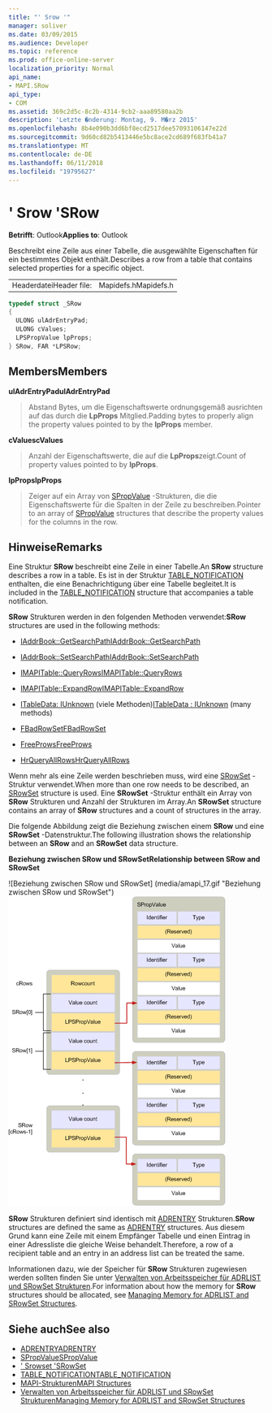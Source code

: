 ```yaml
---
title: "' Srow '"
manager: soliver
ms.date: 03/09/2015
ms.audience: Developer
ms.topic: reference
ms.prod: office-online-server
localization_priority: Normal
api_name:
- MAPI.SRow
api_type:
- COM
ms.assetid: 369c2d5c-8c2b-4314-9cb2-aaa89580aa2b
description: 'Letzte �nderung: Montag, 9. M�rz 2015'
ms.openlocfilehash: 8b4e090b3dd6bf8ecd2517dee57093106147e22d
ms.sourcegitcommit: 9d60cd82b5413446e5bc8ace2cd689f683fb41a7
ms.translationtype: MT
ms.contentlocale: de-DE
ms.lasthandoff: 06/11/2018
ms.locfileid: "19795627"
---
```

# <a name="srow"></a><span data-ttu-id="f77a6-103">' Srow '</span><span class="sxs-lookup"><span data-stu-id="f77a6-103">SRow</span></span>

<span data-ttu-id="f77a6-104">**Betrifft**: Outlook</span><span class="sxs-lookup"><span data-stu-id="f77a6-104">**Applies to**: Outlook</span></span> 
  
<span data-ttu-id="f77a6-105">Beschreibt eine Zeile aus einer Tabelle, die ausgewählte Eigenschaften für ein bestimmtes Objekt enthält.</span><span class="sxs-lookup"><span data-stu-id="f77a6-105">Describes a row from a table that contains selected properties for a specific object.</span></span> 
  
|||
|:-----|:-----|
|<span data-ttu-id="f77a6-106">Headerdatei</span><span class="sxs-lookup"><span data-stu-id="f77a6-106">Header file:</span></span>  <br/> |<span data-ttu-id="f77a6-107">Mapidefs.h</span><span class="sxs-lookup"><span data-stu-id="f77a6-107">Mapidefs.h</span></span>  <br/> |
   
```cpp
typedef struct _SRow
{
  ULONG ulAdrEntryPad;
  ULONG cValues;
  LPSPropValue lpProps;
} SRow, FAR *LPSRow;

```

## <a name="members"></a><span data-ttu-id="f77a6-108">Members</span><span class="sxs-lookup"><span data-stu-id="f77a6-108">Members</span></span>

<span data-ttu-id="f77a6-109">**ulAdrEntryPad**</span><span class="sxs-lookup"><span data-stu-id="f77a6-109">**ulAdrEntryPad**</span></span>
  
> <span data-ttu-id="f77a6-110">Abstand Bytes, um die Eigenschaftswerte ordnungsgemäß ausrichten auf das durch die **LpProps** Mitglied.</span><span class="sxs-lookup"><span data-stu-id="f77a6-110">Padding bytes to properly align the property values pointed to by the **lpProps** member.</span></span> 
    
<span data-ttu-id="f77a6-111">**cValues**</span><span class="sxs-lookup"><span data-stu-id="f77a6-111">**cValues**</span></span>
  
> <span data-ttu-id="f77a6-112">Anzahl der Eigenschaftswerte, die auf die **LpProps**zeigt.</span><span class="sxs-lookup"><span data-stu-id="f77a6-112">Count of property values pointed to by **lpProps**.</span></span> 
    
<span data-ttu-id="f77a6-113">**lpProps**</span><span class="sxs-lookup"><span data-stu-id="f77a6-113">**lpProps**</span></span>
  
> <span data-ttu-id="f77a6-114">Zeiger auf ein Array von [SPropValue](spropvalue.md) -Strukturen, die die Eigenschaftswerte für die Spalten in der Zeile zu beschreiben.</span><span class="sxs-lookup"><span data-stu-id="f77a6-114">Pointer to an array of [SPropValue](spropvalue.md) structures that describe the property values for the columns in the row.</span></span> 
    
## <a name="remarks"></a><span data-ttu-id="f77a6-115">Hinweise</span><span class="sxs-lookup"><span data-stu-id="f77a6-115">Remarks</span></span>

<span data-ttu-id="f77a6-116">Eine Struktur **SRow** beschreibt eine Zeile in einer Tabelle.</span><span class="sxs-lookup"><span data-stu-id="f77a6-116">An **SRow** structure describes a row in a table.</span></span> <span data-ttu-id="f77a6-117">Es ist in der Struktur [TABLE_NOTIFICATION](table_notification.md) enthalten, die eine Benachrichtigung über eine Tabelle begleitet.</span><span class="sxs-lookup"><span data-stu-id="f77a6-117">It is included in the [TABLE_NOTIFICATION](table_notification.md) structure that accompanies a table notification.</span></span> 
  
<span data-ttu-id="f77a6-118">**SRow** Strukturen werden in den folgenden Methoden verwendet:</span><span class="sxs-lookup"><span data-stu-id="f77a6-118">**SRow** structures are used in the following methods:</span></span> 
  
- [<span data-ttu-id="f77a6-119">IAddrBook::GetSearchPath</span><span class="sxs-lookup"><span data-stu-id="f77a6-119">IAddrBook::GetSearchPath</span></span>](iaddrbook-getsearchpath.md)
    
- [<span data-ttu-id="f77a6-120">IAddrBook::SetSearchPath</span><span class="sxs-lookup"><span data-stu-id="f77a6-120">IAddrBook::SetSearchPath</span></span>](iaddrbook-setsearchpath.md)
    
- [<span data-ttu-id="f77a6-121">IMAPITable::QueryRows</span><span class="sxs-lookup"><span data-stu-id="f77a6-121">IMAPITable::QueryRows</span></span>](imapitable-queryrows.md)
    
- [<span data-ttu-id="f77a6-122">IMAPITable::ExpandRow</span><span class="sxs-lookup"><span data-stu-id="f77a6-122">IMAPITable::ExpandRow</span></span>](imapitable-expandrow.md)
    
- <span data-ttu-id="f77a6-123">[ITableData: IUnknown](itabledataiunknown.md) (viele Methoden)</span><span class="sxs-lookup"><span data-stu-id="f77a6-123">[ITableData : IUnknown](itabledataiunknown.md) (many methods)</span></span> 
    
- [<span data-ttu-id="f77a6-124">FBadRowSet</span><span class="sxs-lookup"><span data-stu-id="f77a6-124">FBadRowSet</span></span>](fbadrowset.md)
    
- [<span data-ttu-id="f77a6-125">FreeProws</span><span class="sxs-lookup"><span data-stu-id="f77a6-125">FreeProws</span></span>](freeprows.md)
    
- [<span data-ttu-id="f77a6-126">HrQueryAllRows</span><span class="sxs-lookup"><span data-stu-id="f77a6-126">HrQueryAllRows</span></span>](hrqueryallrows.md)
    
<span data-ttu-id="f77a6-127">Wenn mehr als eine Zeile werden beschrieben muss, wird eine [SRowSet](srowset.md) -Struktur verwendet.</span><span class="sxs-lookup"><span data-stu-id="f77a6-127">When more than one row needs to be described, an [SRowSet](srowset.md) structure is used.</span></span> <span data-ttu-id="f77a6-128">Eine **SRowSet** -Struktur enthält ein Array von **SRow** Strukturen und Anzahl der Strukturen im Array.</span><span class="sxs-lookup"><span data-stu-id="f77a6-128">An **SRowSet** structure contains an array of **SRow** structures and a count of structures in the array.</span></span> 
  
<span data-ttu-id="f77a6-129">Die folgende Abbildung zeigt die Beziehung zwischen einem **SRow** und eine **SRowSet** -Datenstruktur.</span><span class="sxs-lookup"><span data-stu-id="f77a6-129">The following illustration shows the relationship between an **SRow** and an **SRowSet** data structure.</span></span> 
  
<span data-ttu-id="f77a6-130">**Beziehung zwischen SRow und SRowSet**</span><span class="sxs-lookup"><span data-stu-id="f77a6-130">**Relationship between SRow and SRowSet**</span></span>
  
<span data-ttu-id="f77a6-131">![Beziehung zwischen SRow und SRowSet] (media/amapi_17.gif "Beziehung zwischen SRow und SRowSet")</span><span class="sxs-lookup"><span data-stu-id="f77a6-131">![Relationship between SRow and SRowSet](media/amapi_17.gif "Relationship between SRow and SRowSet")</span></span>
  
<span data-ttu-id="f77a6-132">**SRow** Strukturen definiert sind identisch mit [ADRENTRY](adrentry.md) Strukturen.</span><span class="sxs-lookup"><span data-stu-id="f77a6-132">**SRow** structures are defined the same as [ADRENTRY](adrentry.md) structures.</span></span> <span data-ttu-id="f77a6-133">Aus diesem Grund kann eine Zeile mit einem Empfänger Tabelle und einen Eintrag in einer Adressliste die gleiche Weise behandelt.</span><span class="sxs-lookup"><span data-stu-id="f77a6-133">Therefore, a row of a recipient table and an entry in an address list can be treated the same.</span></span> 
  
<span data-ttu-id="f77a6-134">Informationen dazu, wie der Speicher für **SRow** Strukturen zugewiesen werden sollten finden Sie unter [Verwalten von Arbeitsspeicher für ADRLIST und SRowSet Strukturen](managing-memory-for-adrlist-and-srowset-structures.md).</span><span class="sxs-lookup"><span data-stu-id="f77a6-134">For information about how the memory for **SRow** structures should be allocated, see [Managing Memory for ADRLIST and SRowSet Structures](managing-memory-for-adrlist-and-srowset-structures.md).</span></span>
  
## <a name="see-also"></a><span data-ttu-id="f77a6-135">Siehe auch</span><span class="sxs-lookup"><span data-stu-id="f77a6-135">See also</span></span>

- [<span data-ttu-id="f77a6-136">ADRENTRY</span><span class="sxs-lookup"><span data-stu-id="f77a6-136">ADRENTRY</span></span>](adrentry.md)
- [<span data-ttu-id="f77a6-137">SPropValue</span><span class="sxs-lookup"><span data-stu-id="f77a6-137">SPropValue</span></span>](spropvalue.md)
- [<span data-ttu-id="f77a6-138">' Srowset '</span><span class="sxs-lookup"><span data-stu-id="f77a6-138">SRowSet</span></span>](srowset.md)
- [<span data-ttu-id="f77a6-139">TABLE_NOTIFICATION</span><span class="sxs-lookup"><span data-stu-id="f77a6-139">TABLE_NOTIFICATION</span></span>](table_notification.md)
- [<span data-ttu-id="f77a6-140">MAPI-Strukturen</span><span class="sxs-lookup"><span data-stu-id="f77a6-140">MAPI Structures</span></span>](mapi-structures.md)
- [<span data-ttu-id="f77a6-141">Verwalten von Arbeitsspeicher für ADRLIST und SRowSet Strukturen</span><span class="sxs-lookup"><span data-stu-id="f77a6-141">Managing Memory for ADRLIST and SRowSet Structures</span></span>](managing-memory-for-adrlist-and-srowset-structures.md)

